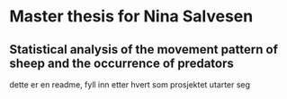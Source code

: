 # Master thesis for Nina Salvesen #

## Statistical analysis of the movement pattern of sheep and the occurrence of predators ##
dette er en readme, fyll inn etter hvert som prosjektet utarter seg
